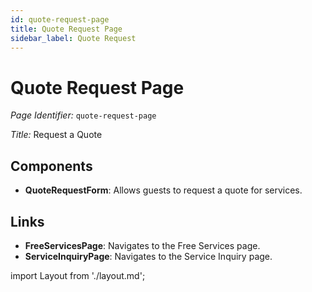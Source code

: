 ```yaml
---
id: quote-request-page
title: Quote Request Page
sidebar_label: Quote Request
---
```


# Quote Request Page

*Page Identifier:* `quote-request-page`

*Title:* Request a Quote

## Components
- **QuoteRequestForm**: Allows guests to request a quote for services.


## Links
- **FreeServicesPage**: Navigates to the Free Services page.
- **ServiceInquiryPage**: Navigates to the Service Inquiry page.

import Layout from './layout.md';

<Layout />



